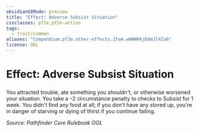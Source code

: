 ```yaml
---
obsidianUIMode: preview
title: "Effect: Adverse Subsist Situation"
cssclasses: pf2e,pf2e-action
tags:
  - trait/common
aliases: "Compendium.pf2e.other-effects.Item.wHWWHkjDXmJl4Ia6"
license: OGL
---
```

# Effect: Adverse Subsist Situation

### 






You attracted trouble, ate something you shouldn't, or otherwise worsened your situation. You take a –2 circumstance penalty to checks to Subsist for 1 week. You didn't find any food at all; if you don't have any stored up, you're in danger of starving or dying of thirst if you continue failing.

*Source: Pathfinder Core Rulebook*
*OGL*